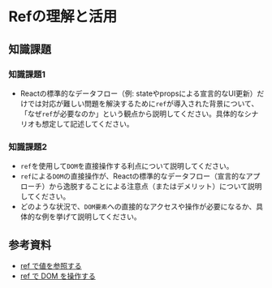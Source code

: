 # Refの理解と活用

## 知識課題

### 知識課題1

- Reactの標準的なデータフロー（例: stateやpropsによる宣言的なUI更新）だけでは対応が難しい問題を解決するために`ref`が導入された背景について、「なぜ`ref`が必要なのか」という観点から説明してください。具体的なシナリオも想定して記述してください。

### 知識課題2

- `ref`を使用して`DOM`を直接操作する利点について説明してください。
- `ref`による`DOM`の直接操作が、Reactの標準的なデータフロー（宣言的なアプローチ）から逸脱することによる注意点（またはデメリット）について説明してください。
- どのような状況で、`DOM要素`への直接的なアクセスや操作が必要になるか、具体的な例を挙げて説明してください。

## 参考資料

- [ref で値を参照する](https://ja.react.dev/learn/referencing-values-with-refs)
- [ref で DOM を操作する](https://ja.react.dev/learn/manipulating-the-dom-with-refs)
